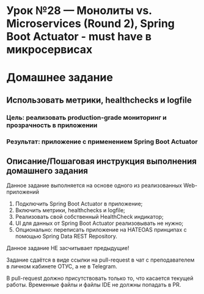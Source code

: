 # Урок №28 — Монолиты vs. Microservices (Round 2), Spring Boot Actuator - must have в микросервисах

# Домашнее задание

## Использовать метрики, healthchecks и logfile

### Цель: реализовать production-grade мониторинг и прозрачность в приложении

### Результат: приложение с применением Spring Boot Actuator

## Описание/Пошаговая инструкция выполнения домашнего задания

Данное задание выполняется на основе одного из реализованных Web-приложений

1. Подключить Spring Boot Actuator в приложение;
2. Включить метрики, healthchecks и logfile;
3. Реализовать свой собственный HealthCheck индикатор;
4. UI для данных от Spring Boot Actuator реализовывать не нужно;
5. Опционально: переписать приложение на HATEOAS принципах с помощью Spring Data REST Repository.

Данное задание НЕ засчитывает предыдущие!

Задание сдаётся в виде ссылки на pull-request в чат с преподавателем в личном кабинете ОТУС, а не в Telegram.

В pull-request должно присутствовать только то, что касается текущей работы.
Временные файлы и файлы IDE не должны попадать в PR.
